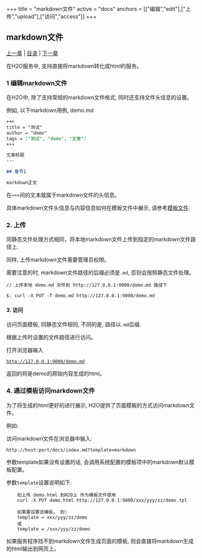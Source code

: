+++
title = "markdown文件"
active = "docs"
anchors = [["编辑","edit"],["上传","upload"],["访问","access"]]
+++

markdown文件
---

[上一章](/docs/template.md)  |  [目录](/docs/index.md)  |  [下一章](/docs/auth.md)


在H2O服务中, 支持直接将markdown转化成html的服务。

<a name="edit"></a>

### 1 编辑markdown文件

在H2O中, 除了支持常规的markdown文件格式, 同时还支持文件头信息的设置。

例如, 以下markdown用例, demo.md

````markdown
+++
title = "测试"
author = "demo"
tags = ["测试", "demo", "文章"]
+++

文章标题
---

## 章节1

markdown正文

````

在<code>+++</code>间的文本就属于markdown文件的头信息。

具体markdown文件头信息与内容信息如何在模板文件中展示, 请参考[模板文件](/docs/template.md).

<a name="upload"></a>

### 2. 上传

同静态文件处理方式相同，将本地markdown文件上传到指定的markdown文件路径上.

同样, 上传markdown文件需要管理员权限。

需要注意的时, markdown文件路径的后缀必须是<code>.md</code>, 否则会按照静态文件处理。

````
// 上传本地 demo.md 文件到 http://127.0.0.1:9000/demo.md 路径下

$: curl -X PUT -T demo.md http://127.0.0.1:9000/demo.md

````

<a name="access"></a>

#### 3. 访问

访问页面模板, 同静态文件相同, 不同的是, 路径以<code>.md</code>后缀.

根据上传时设置的文件路径进行访问。

打开浏览器输入

<code>http://127.0.0.1:9000/demo.md</code>

返回的将是demo的原始内容生成的html。

### 4. 通过模板访问markdown文件

为了将生成的html更好的进行展示, H2O提供了页面模板的方式访问markdown文件。

例如:

访问markdown文件在浏览器中输入:

<code>http://host:port/docs/index.md?template=markdown</code>

参数template如果没有设置的话, 会调用系统配置的模板项中的markdown默认模板配置。

参数<code>template</code>设置说明如下:

````
	如上传 demo.html 到H2O上 作为模板文件使用
	curl -X PUT demo.html http://127.0.0.1:9000/xxx/yyy/zz/demo.tpl

	如果要设置该模板， 则:
	template = xxx/yyy/zz/demo
	或
	template = /xxx/yyy/zz/demo

````

如果服务程序找不到markdown文件生成页面的模板, 则会直接将markdown生成的html输出到网页上。




